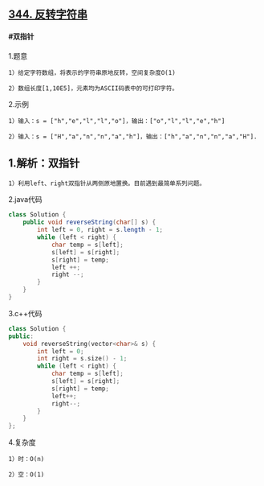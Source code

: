 ## [344. 反转字符串](https://leetcode.cn/problems/reverse-string/description/)

#### #双指针
1.题意

    1）给定字符数组，将表示的字符串原地反转，空间复杂度O(1)

    2）数组长度[1,10E5]，元素均为ASCII码表中的可打印字符。

2.示例

    1）输入：s = ["h","e","l","l","o"]，输出：["o","l","l","e","h"]

    2）输入：s = ["H","a","n","n","a","h"]，输出：["h","a","n","n","a","H"].

## 1.解析：双指针

    1）利用left、right双指针从两侧原地置换。目前遇到最简单系列问题。

2.java代码
```java
class Solution {
    public void reverseString(char[] s) {
        int left = 0, right = s.length - 1;
        while (left < right) {
            char temp = s[left];
            s[left] = s[right];
            s[right] = temp; 
            left ++;
            right --;
        }
    }
}
```

3.c++代码
```c++
class Solution {
public:
    void reverseString(vector<char>& s) {
        int left = 0;
        int right = s.size() - 1;
        while (left < right) {
            char temp = s[left];
            s[left] = s[right];
            s[right] = temp;
            left++;
            right--;
        }
    }
};
```

4.复杂度

    1）时：O(n)

    2）空：O(1)